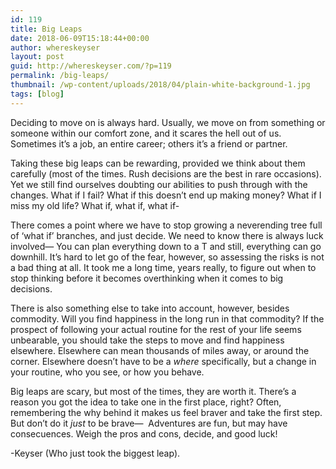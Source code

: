 ```yaml
---
id: 119
title: Big Leaps
date: 2018-06-09T15:18:44+00:00
author: whereskeyser
layout: post
guid: http://whereskeyser.com/?p=119
permalink: /big-leaps/
thumbnail: /wp-content/uploads/2018/04/plain-white-background-1.jpg
tags: [blog]
---
```

Deciding to move on is always hard. Usually, we move on from something or someone within our comfort zone, and it scares the hell out of us. Sometimes it&#8217;s a job, an entire career; others it&#8217;s a friend or partner.

Taking these big leaps can be rewarding, provided we think about them carefully (most of the times. Rush decisions are the best in rare occasions). Yet we still find ourselves doubting our abilities to push through with the changes. What if I fail? What if this doesn&#8217;t end up making money? What if I miss my old life? What if, what if, what if-

There comes a point where we have to stop growing a neverending tree full of &#8216;what if&#8217; branches, and just decide. We need to know there is always luck involved— You can plan everything down to a T and still, everything can go downhill. It&#8217;s hard to let go of the fear, however, so assessing the risks is not a bad thing at all. It took me a long time, years really, to figure out when to stop thinking before it becomes overthinking when it comes to big decisions.

There is also something else to take into account, however, besides commodity. Will you find happiness in the long run in that commodity? If the prospect of following your actual routine for the rest of your life seems unbearable, you should take the steps to move and find happiness elsewhere. Elsewhere can mean thousands of miles away, or around the corner. Elsewhere doesn&#8217;t have to be a&nbsp;_where_ specifically, but a change in your routine, who you see, or how you behave.

Big leaps are scary, but most of the times, they are worth it. There&#8217;s a reason you got the idea to take one in the first place, right? Often, remembering the why behind it makes us feel braver and take the first step. But don&#8217;t do it _just_ to be brave—&nbsp; Adventures are fun, but may have consecuences. Weigh the pros and cons, decide, and good luck!

-Keyser (Who just took the biggest leap).